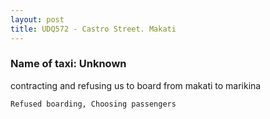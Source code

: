 ```yaml
---
layout: post
title: UDQ572 - Castro Street. Makati
---
```


### Name of taxi: Unknown

contracting and refusing us to board from makati to marikina

```Refused boarding, Choosing passengers```
